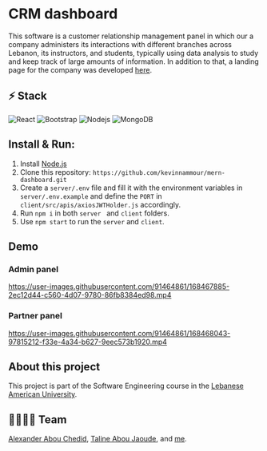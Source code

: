 # CRM dashboard

This software is a customer relationship management panel in which our a company administers its interactions with different branches across Lebanon, its instructors, and students, typically using data analysis to study and keep track of large amounts of information. In addition to that, a landing page for the company was developed [here](https://github.com/CodeWithAlexander/ninjaco).

## ⚡ Stack

![React](https://img.shields.io/badge/-React-white?style=flat-square&logo=react)
![Bootstrap](https://img.shields.io/badge/-Bootstrap-white?style=flat-square&logo=bootstrap)
![Nodejs](https://img.shields.io/badge/-Nodejs-white?style=flat-square&logo=Node.js)
![MongoDB](https://img.shields.io/badge/-MongoDB-white?style=flat-square&logo=mongodb)

## Install & Run:

1. Install [Node.js](https://nodejs.org/en/download/)
2. Clone this repository: ``` https://github.com/kevinnammour/mern-dashboard.git ```
3. Create a ``` server/.env ``` file and fill it with the environment variables in ``` server/.env.example ``` and define the ``` PORT ``` in ``` client/src/apis/axiosJWTHolder.js ``` accordingly.
4. Run ```npm i``` in both ```server ``` and ``` client ``` folders.  
5. Use ``` npm start ``` to run the ``` server ``` and ``` client ```.

## Demo

### Admin panel

https://user-images.githubusercontent.com/91464861/168467885-2ec12d44-c560-4d07-9780-86fb8384ed98.mp4

### Partner panel

https://user-images.githubusercontent.com/91464861/168468043-97815212-f33e-4a34-b627-9eec573b1920.mp4

## About this project

This project is part of the Software Engineering course in the [Lebanese American University](https://www.lau.edu.lb/).

## 👨‍💻👩‍💻 Team

[Alexander Abou Chedid](https://github.com/CodeWithAlexander),
[Taline Abou Jaoude](https://github.com/TalineAj),
and [me](https://github.com/kevinnammour).
